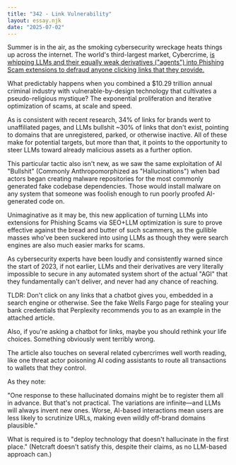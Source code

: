 ```yaml
---
title: "342 - Link Vulnerability"
layout: essay.njk
date: "2025-07-02"
---
```


Summer is in the air, as the smoking cybersecurity wreckage heats things up across the internet. The world's third-largest market, Cybercrime, [is whipping LLMs and their equally weak derivatives ("agents") into Phishing Scam extensions to defraud anyone clicking links that they provide.](https://www.netcraft.com/blog/large-language-models-are-falling-for-phishing-scams)

What predictably happens when you combined a $10.29 trillion annual criminal industry with vulnerable-by-design technology that cultivates a pseudo-religious mystique? The exponential proliferation and iterative optimization of scams, at scale and speed.

As is consistent with recent research, 34% of links for brands went to unaffiliated pages, and LLMs bullshit ~30% of links that don't exist, pointing to domains that are unregistered, parked, or otherwise inactive. All of these make for potential targets, but more than that, it points to the opportunity to steer LLMs toward already malicious assets as a further option.

This particular tactic also isn't new, as we saw the same exploitation of AI "Bullshit" (Commonly Anthropomorphized as "Hallucinations") when bad actors began creating malware repositories for the most commonly generated fake codebase dependencies. Those would install malware on any system that someone was foolish enough to run poorly proofed AI-generated code on.

Unimaginative as it may be, this new application of turning LLMs into extensions for Phishing Scams via SEO+LLM optimization is sure to prove effective against the bread and butter of such scammers, as the gullible masses who've been suckered into using LLMs as though they were search engines are also much easier marks for scams.

As cybersecurity experts have been loudly and consistently warned since the start of 2023, if not earlier, LLMs and their derivatives are very literally impossible to secure in any automated system short of the actual "AGI" that they fundamentally can't deliver, and never had any chance of reaching.

TLDR: Don't click on any links that a chatbot gives you, embedded in a search engine or otherwise. See the fake Wells Fargo page for stealing your bank credentials that Perplexity recommends you to as an example in the attached article.

Also, if you're asking a chatbot for links, maybe you should rethink your life choices. Something obviously went terribly wrong.

The article also touches on several related cybercrimes well worth reading, like one threat actor poisoning AI coding assistants to route all transactions to wallets that they control.

As they note:

"One response to these hallucinated domains might be to register them all in advance. But that's not practical. The variations are infinite—and LLMs will always invent new ones. Worse, AI-based interactions mean users are less likely to scrutinize URLs, making even wildly off-brand domains plausible."

What is required is to "deploy technology that doesn't hallucinate in the first place." (Netcraft doesn't satisfy this, despite their claims, as no LLM-based approach can.)